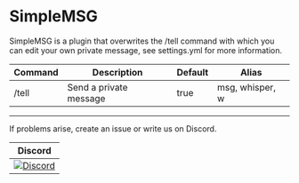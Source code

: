 # SimpleMSG

SimpleMSG is a plugin that overwrites the /tell command with which you can edit your own private message, see settings.yml for more information.

Command | Description | Default | Alias
--------- | ------------------- | ------- | ------
/tell | Send a private message | true | msg, whisper, w

----------------

If problems arise, create an issue or write us on Discord.

| Discord |
| :---: |
[![Discord](https://img.shields.io/discord/427472879072968714.svg?style=flat-square&label=discord&colorB=7289da)](https://discord.gg/Ce2aY25) |